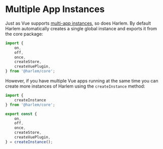# Multiple App Instances

Just as Vue supports [multi-app instances](https://vuejs.org/guide/essentials/application.html#multiple-application-instances), so does Harlem. By default Harlem automatically creates a single global instance and exports it from the core package:

```typescript
import {
    on,
    off,
    once,
    createStore,
    createVuePlugin,
} from '@harlem/core';
```

However, if you have multiple Vue apps running at the same time you can create more instances of Harlem using the `createInstance` method:

```typescript
import {
    createInstance
} from '@harlem/core';

export const {
    on,
    off,
    once,
    createStore,
    createVuePlugin,
} = createInstance();
```